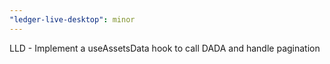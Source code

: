 ```yaml
---
"ledger-live-desktop": minor
---
```


LLD - Implement a useAssetsData hook to call DADA and handle pagination
